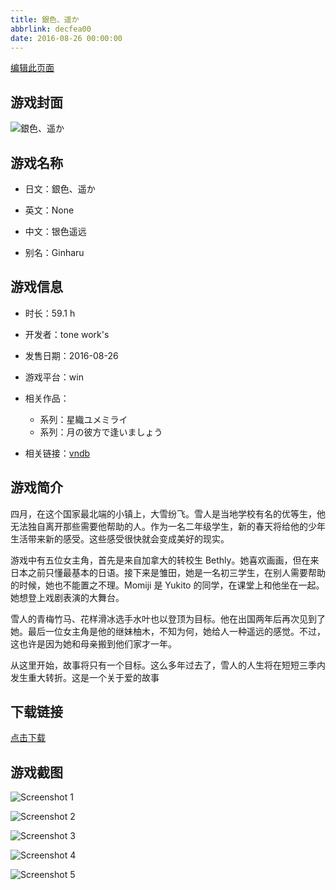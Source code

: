 ```yaml
---
title: 銀色、遥か
abbrlink: decfea00
date: 2016-08-26 00:00:00
---
```

[编辑此页面](https://github.com/ACG-3/ADV3-source/blob/main/source/_posts/games/%E9%8A%80%E8%89%B2%E3%80%81%E9%81%A5%E3%81%8B.md)

## 游戏封面

![銀色、遥か](https%3A//pan.timero.xyz/onedrive/img_lib_001/%E9%8A%80%E8%89%B2%E3%80%81%E9%81%A5%E3%81%8B_cover.avif)


## 游戏名称

- 日文：銀色、遥か
- 英文：None
- 中文：银色遥远

- 别名：Ginharu


## 游戏信息

- 时长：59.1 h
- 开发者：tone work's
- 发售日期：2016-08-26
- 游戏平台：win
- 相关作品：
   - 系列：星織ユメミライ
   - 系列：月の彼方で逢いましょう

- 相关链接：[vndb](https://vndb.org/v18778)


## 游戏简介

四月，在这个国家最北端的小镇上，大雪纷飞。雪人是当地学校有名的优等生，他无法独自离开那些需要他帮助的人。作为一名二年级学生，新的春天将给他的少年生活带来新的感受。这些感受很快就会变成美好的现实。

游戏中有五位女主角，首先是来自加拿大的转校生 Bethly。她喜欢画画，但在来日本之前只懂最基本的日语。接下来是雏田，她是一名初三学生，在别人需要帮助的时候，她也不能置之不理。Momiji 是 Yukito 的同学，在课堂上和他坐在一起。她想登上戏剧表演的大舞台。

雪人的青梅竹马、花样滑冰选手水叶也以登顶为目标。他在出国两年后再次见到了她。最后一位女主角是他的继妹柚木，不知为何，她给人一种遥远的感觉。不过，这也许是因为她和母亲搬到他们家才一年。

从这里开始，故事将只有一个目标。这么多年过去了，雪人的人生将在短短三季内发生重大转折。这是一个关于爱的故事




## 下载链接

[点击下载](https://pan.timero.xyz/onedrive/adv_lib_001/%E9%8A%80%E8%89%B2%E3%80%81%E9%81%A5%E3%81%8B)


## 游戏截图


![Screenshot 1](https%3A//pan.timero.xyz/onedrive/img_lib_001/%E9%8A%80%E8%89%B2%E3%80%81%E9%81%A5%E3%81%8B_Screenshot_1.avif)

![Screenshot 2](https%3A//pan.timero.xyz/onedrive/img_lib_001/%E9%8A%80%E8%89%B2%E3%80%81%E9%81%A5%E3%81%8B_Screenshot_2.avif)

![Screenshot 3](https%3A//pan.timero.xyz/onedrive/img_lib_001/%E9%8A%80%E8%89%B2%E3%80%81%E9%81%A5%E3%81%8B_Screenshot_3.avif)

![Screenshot 4](https%3A//pan.timero.xyz/onedrive/img_lib_001/%E9%8A%80%E8%89%B2%E3%80%81%E9%81%A5%E3%81%8B_Screenshot_4.avif)

![Screenshot 5](https%3A//pan.timero.xyz/onedrive/img_lib_001/%E9%8A%80%E8%89%B2%E3%80%81%E9%81%A5%E3%81%8B_Screenshot_5.avif)

